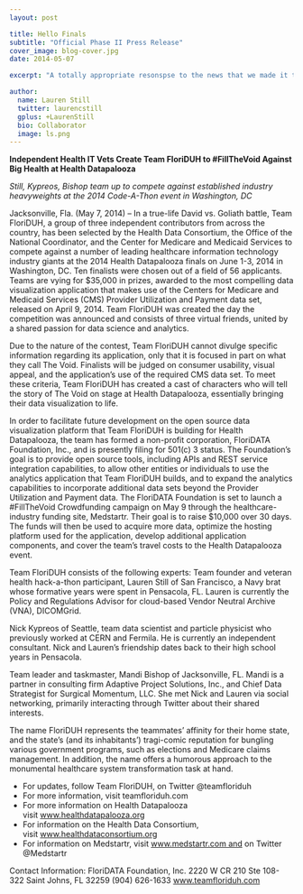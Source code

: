 ```yaml
---
layout: post

title: Hello Finals
subtitle: "Official Phase II Press Release"
cover_image: blog-cover.jpg
date: 2014-05-07

excerpt: "A totally appropriate resonspse to the news that we made it to the finals, and a progress update. More to come! TL;DR Naa-Naa-Boo-Boo!"

author:
  name: Lauren Still
  twitter: laurencstill
  gplus: +LaurenStill 
  bio: Collaborator
  image: ls.png
---
```


**Independent Health IT Vets Create Team FloriDUH to #FillTheVoid Against Big Health at Health Datapalooza**

*Still, Kypreos, Bishop team up to compete against established industry heavyweights at the 2014 Code-A-Thon event in Washington, DC*

Jacksonville, Fla. (May 7, 2014) – In a true-life David vs. Goliath battle, Team FloriDUH, a group of three independent contributors from across the country, has been selected by the Health Data Consortium, the Office of the National Coordinator, and the Center for Medicare and Medicaid Services to compete against a number of leading healthcare information technology industry giants at the 2014 Health Datapalooza finals on June 1-3, 2014 in Washington, DC. Ten finalists were chosen out of a field of 56 applicants. Teams are vying for $35,000 in prizes, awarded to the most compelling data visualization application that makes use of the Centers for Medicare and Medicaid Services (CMS) Provider Utilization and Payment data set, released on April 9, 2014. Team FloriDUH was created the day the competition was announced and consists of three virtual friends, united by a shared passion for data science and analytics.

Due to the nature of the contest, Team FloriDUH cannot divulge specific information regarding its application, only that it is focused in part on what they call The Void. Finalists will be judged on consumer usability, visual appeal, and the application’s use of the required CMS data set. To meet these criteria, Team FloriDUH has created a cast of characters who will tell the story of The Void on stage at Health Datapalooza, essentially bringing their data visualization to life.

In order to facilitate future development on the open source data visualization platform that Team FloriDUH is building for Health Datapalooza, the team has formed a non-profit corporation, FloriDATA Foundation, Inc., and is presently filing for 501(c) 3 status. The Foundation’s goal is to provide open source tools, including APIs and REST service integration capabilities, to allow other entities or individuals to use the analytics application that Team FloriDUH builds, and to expand the analytics capabilities to incorporate additional data sets beyond the Provider Utilization and Payment data.
The FloriDATA Foundation is set to launch a #FillTheVoid Crowdfunding campaign on May 9 through the healthcare-industry funding site, Medstartr. Their goal is to raise $10,000 over 30 days. The funds will then be used to acquire more data, optimize the hosting platform used for the application, develop additional application components, and cover the team’s travel costs to the Health Datapalooza event.

Team FloriDUH consists of the following experts:
Team founder and veteran health hack-a-thon participant, Lauren Still of San Francisco, a Navy brat whose formative years were spent in Pensacola, FL. Lauren is currently the Policy and Regulations Advisor for cloud-based Vendor Neutral Archive (VNA), DICOMGrid.

Nick Kypreos of Seattle, team data scientist and particle physicist who previously worked at CERN and Fermila. He is currently an independent consultant. Nick and Lauren’s friendship dates back to their high school years in Pensacola. 

Team leader and taskmaster, Mandi Bishop of Jacksonville, FL. Mandi is a partner in consulting firm Adaptive Project Solutions, Inc., and Chief Data Strategist for Surgical Momentum, LLC. She met Nick and Lauren via social networking, primarily interacting through Twitter about their shared interests.

The name FloriDUH represents the teammates’ affinity for their home state, and the state’s (and its inhabitants’) tragi-comic reputation for bungling various government programs, such as elections and Medicare claims management. In addition, the name offers a humorous approach to the monumental healthcare system transformation task at hand.


* For updates, follow Team FloriDUH, on Twitter @teamfloriduh
* For more information, visit teamfloriduh.com
* For more information on Health Datapalooza visit www.healthdatapalooza.org
* For information on the Health Data Consortium, visit www.healthdataconsortium.org
* For information on Medstartr, visit www.medstartr.com and on Twitter @Medstartr



Contact Information: 
FloriDATA Foundation, Inc.
2220 W CR 210 Ste 108-322
Saint Johns, FL 32259
(904) 626-1633
www.teamfloriduh.com
